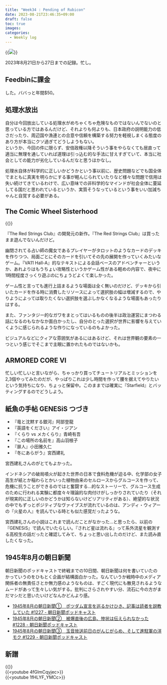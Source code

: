 ```yaml
---
title: "Week34 : Pending of Rubicon"
date: 2023-08-21T23:46:35+09:00
draft: false
toc: true
images:
categories:
  - Weekly log
---
```


{{<image src="/images/images/230823.webp">}}

2023年8月21日から27日までの記録。忙し。

<!--more-->

## Feedbinに課金

した。ババっと年間$50。

## 処理水放出

自分は今回放出している処理水がめちゃくちゃ危険なものではないんでないのと思っている方ではあるんだけど、それよりも何よりも、日本政府の説明能力の低さだったり、周辺国や漁連との合意や信頼を構築する努力を軽視しまくる態度のあり方が本当にクソ過ぎてどうしようもない。  
というか、今回の件に限らず、安倍政権以降そういう事をやらなくても居直って適当に無理を通していれば道理は引っ込む的な手法に甘えすぎていて、本当に社会としての能力が劣化しているんだなと思うほかなし。

処理水自体が科学的に正しいかどうかという事以前に、歴史問題などでも国全体でまともに真実を明らかにする事が軽んじられていたりなど様々な問題で信用は失い続けてきているわけで、広い意味での非科学的なマインドが社会全体に蔓延してる国だと思われているというか、実質そうなっているという事をいい加減ちゃんと自覚する必要がある。

## The Comic Wheel Sisterhood

{{<youtube HqsNOtE8TGk>}}

『The Red Strings Club』の開発元の新作。『The Red Strings Club』は買ったまま遊んでないんだけど。

幽閉されてる占い師の魔女であるプレイヤーがタロットのようなカードのデッキを作りつつ、局面ごとにそのカードを引いてその先の展開を作っていくみたいなゲーム。『VA11 Hall-A』的なテキストによる会話ベースのアドベンチャーというか、あれよりはもうちょい攻略性というかゲーム性がある軽めの内容で、夜中に1時間程度さっくり遊ぶのにちょうどよくて楽しかった。

ゲーム性と言っても進行上詰まるような場面は全く無いのだけど、デッキから引いたカードを作る時に消費したリソースによって選択肢の幅は増減するので、やりようによっては取りたくない選択肢を選ぶしかなくなるような場面もあったりはする。

また、ファンタジー的なガワをまとってはいるものの後半は政治運営にまつわる話になるのもなかなか面白かったし、自分のとった選択が世界に影響を与えていくように感じられるような作りになっているのもよかった。

ビジュアルなどにクィアな雰囲気があるにはあるけど、それは世界観の要素の一つという感じでそこまで主眼に置かれたものではないかも。

## ARMORED CORE VI

忙しい忙しいと言いながら、ちゃっかり買ってチュートリアルとミッションを2,3個やってみたのだが、やっぱりこれは少し時間を作って腰を据えてやりたいという気持ちになり、ちょっと保留中。このままでは確実に『Starfield』とバッティングするのでどうしよう。

## 紙魚の手帖 GENESiS つづき

- 『竜と沈黙する銀河』阿部登龍
- 『英語をください』アイ・ジアン
- 『くらり vs メカくらり』青崎有吾
- 『この場所の名前を』高山羽根子
- 『扉人』小田雅久仁
- 『冬にあらがう』宮西建礼

宮西建礼さんのがとてもよかった。

インドネシアの破局噴火が起きた世界の日本で食料危機が迫る中、化学部の女子高生が紙とか稲わらとかいった植物由来のセルロースからグルコースを作って、危機に抗うことができるのではと奮闘する…的なストーリーで、グルコース生成のために行われる実験に都度々々理論的な肉付けがしっかりされていたり（それが現実的に正しいのかどうかは知らないけどリアリティがある）、絶望的な状況の中でもずっとポジティブなヴァイブスが流れているのは、アンディ・ウィアーの『火星の人』を読んでいる時とも似た感覚だったような。

宮西建礼さんの小説はこれまで読んだことがなかった…と思ったら、以前の『GENESiS』で読んでいたらしい。『されど星は流れる』って系外流星を観測する高校生の話だったと確認してみて、ちょっと思い出したのだけど、また読み直したくなった。

## 1945年8月の朝日新聞

朝日新聞のポッドキャストで終戦までの10日間、朝日新聞は何を書いていたのかっていうのをひもとく企画が結構面白かった。なんていうか戦時中のメディア関係者の無責任さとか無力感のようなものは、すごく現代にも散見されるようなムードがあって生々しい気がする。批判にさらされやすい分、流石に今の方がまだマシだと思いたいけどなんかどんより感。

- [1945年8月の朝日新聞①　ポツダム宣言を巡るかけひき、記事は読者を説教していた #1227 - 朝日新聞ポッドキャスト](https://omny.fm/shows/asahi/1227)
- [1945年8月の朝日新聞②　被爆直後の広島、惨状は伝えられなかった #1228 - 朝日新聞ポッドキャスト](https://omny.fm/shows/asahi/1228)
- [1945年8月の朝日新聞③　玉音放送前日のがんじがらめ、そして進駐軍の洋モク #1229 - 朝日新聞ポッドキャスト](https://omny.fm/shows/asahi/1229)

## 新譜

{{<youtube cQTo9O85Zro>}}  
{{<youtube 4fGlmCqyjec>}}  
{{<youtube 1fHLYF_YMCc>}}